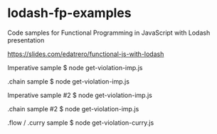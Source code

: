# lodash-fp-examples
Code samples for Functional Programming in JavaScript with Lodash presentation

https://slides.com/edatrero/functional-js-with-lodash

Imperative sample
  $ node get-violation-imp.js

.chain sample
  $ node get-violation-imp.js

Imperative sample #2
  $ node get-violation-imp.js

.chain sample #2
  $ node get-violation-imp.js

.flow / .curry sample
  $ node get-violation-curry.js
